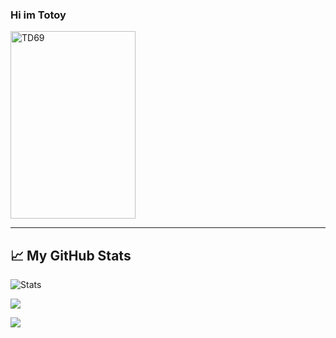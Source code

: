 ### Hi im Totoy

<img src="https://cdn.discordapp.com/attachments/778488602849574943/813582646910779442/PicsArt_02-21-05.07.29.jpg" alt="TD69" width="200" height="300">

---------------------------------------------------------------------------------------------------------------------------------------

## &#x1f4c8; My GitHub Stats

![Stats](https://github-readme-stats.vercel.app/api/top-langs/?username=totoyzx&layout=demo)

![](https://api.ghprofile.me/view?username=totoyzx)

![](https://discord.c99.nl/widget/theme-2/551241428379107338.png)
